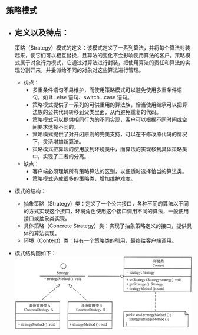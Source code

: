 ## 策略模式

- 定义以及特点：
    -
    策略（Strategy）模式的定义：该模式定义了一系列算法，并将每个算法封装起来，使它们可以相互替换，且算法的变化不会影响使用算法的客户。策略模式属于对象行为模式，它通过对算法进行封装，把使用算法的责任和算法的实现分割开来，并委派给不同的对象对这些算法进行管理。
    - 优点：
        - 多重条件语句不易维护，而使用策略模式可以避免使用多重条件语句，如 if...else 语句、switch...case 语句。
        - 策略模式提供了一系列的可供重用的算法族，恰当使用继承可以把算法族的公共代码转移到父类里面，从而避免重复的代码。
        - 策略模式可以提供相同行为的不同实现，客户可以根据不同时间或空间要求选择不同的。
        - 策略模式提供了对开闭原则的完美支持，可以在不修改原代码的情况下，灵活增加新算法。
        - 策略模式把算法的使用放到环境类中，而算法的实现移到具体策略类中，实现了二者的分离。
    - 缺点：
        - 客户端必须理解所有策略算法的区别，以便适时选择恰当的算法类。
        - 策略模式造成很多的策略类，增加维护难度。
- 模式的结构：
    - 抽象策略（Strategy）类：定义了一个公共接口，各种不同的算法以不同的方式实现这个接口，环境角色使用这个接口调用不同的算法，一般使用接口或抽象类实现。
    - 具体策略（Concrete Strategy）类：实现了抽象策略定义的接口，提供具体的算法实现。
    - 环境（Context）类：持有一个策略类的引用，最终给客户端调用。


- 模式结构图如下：
  ![](resources/strategy.gif)
